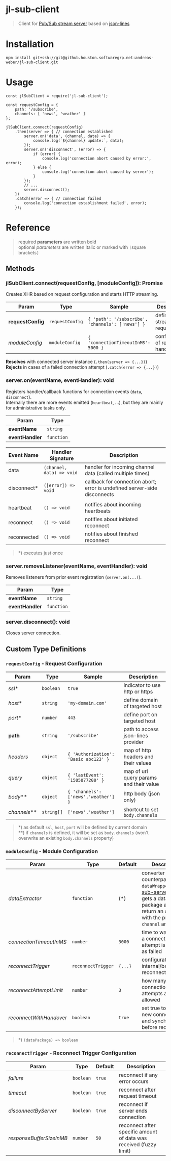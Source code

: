 # jl-sub-client

> Client for [Pub/Sub stream server](https://github.houston.softwaregrp.net/andreas-weber/jl-sub-server) based on [json-lines](https://github.com/thenativeweb/json-lines)

# Installation
```
npm install git+ssh://git@github.houston.softwaregrp.net:andreas-weber/jl-sub-client.git
```

# Usage
```
const jlSubClient = require('jl-sub-client');

const requestConfig = {
    path: '/subscribe',
    channels: [ 'news', 'weather' ]
};

jlSubClient.connect(requestConfig)
    .then(server => { // connection established
        server.on('data', (channel, data) => {
            console.log(`${channel} update:`, data);
        });
        server.on('disconnect', (error) => {
            if (error) {
                console.log('connection abort caused by error:', error);
            } else {
                console.log('connection abort caused by server');
            }
        });
        // ...
        server.disconnect();
    })
    .catch(error => { // connection failed
        console.log('connection establishment failed', error);
    });
```

# Reference
> required **parameters** are written bold  
> optional *parameters* are written italic or marked with `[`square brackets`]`  

## Methods

### jlSubClient.connect(requestConfig, [moduleConfig]): Promise
Creates XHR based on request configuration and starts HTTP streaming.

| Param             | Type            | Sample                                           | Description                       |
| ----------------- | --------------- | ------------------------------------------------ | --------------------------------- |
| **requestConfig** | `requestConfig` | `{ 'path': '/subscribe', 'channels': ['news'] }` | definition for streaming request  |
| *moduleConfig*    | `moduleConfig`  | `{ 'connectionTimeoutInMS': 5000 }`              | configuration of request handling |

**Resolves** with connected server instance (`.then(server => {...})`)  
**Rejects** in cases of a failed connection attempt (`.catch(error => {...})`)  


### server.on(eventName, eventHandler): void
Registers handler/callback functions for connection events (`data`, `disconnect`).  
Internally there are more events emitted (`heartbeat`, ...), but they are mainly for administrative tasks only.

| Param            | Type       |
| ---------------- | ---------- |
| **eventName**    | `string`   |
| **eventHandler** | `function` |

| Event Name  | Handler Signature         | Description                                                               |
| ----------- | ------------------------- | ------------------------------------------------------------------------- |
| data        | `(channel, data) => void` | handler for incoming channel data (called multiple times)                 |
| disconnect* | `([error]) => void`       | callback for connection abort; error is undefined server-side disconnects |
|             |
| heartbeat   | `() => void`              | notifies about incoming heartbeats                                        |
| reconnect   | `() => void`              | notifies about initiated reconnect                                        |
| reconnected | `() => void`              | notifies about finished reconnect                                         |

> *) executes just once

### server.removeListener(eventName, eventHandler): void
Removes listeners from prior event registration (`server.on(...)`).

| Param            | Type       |
| ---------------- | ---------- |
| **eventName**    | `string`   |
| **eventHandler** | `function` |

### server.disconnect(): void
Closes server connection.

## Custom Type Definitions

### `requestConfig` - Request Configuration

| Param        | Type       | Sample                                | Description                             |
| ------------ | ---------- | ------------------------------------- | --------------------------------------- |
| *ssl**       | `boolean`  | `true`                                | indicator to use http or https          |
| *host**      | `string`   | `'my-domain.com'`                     | define domain of targeted host          |
| *port**      | `number`   | `443`                                 | define port on targeted host            |
| **path**     | `string`   | `'/subscribe'`                        | path to access json-lines provider      |
| *headers*    | `object`   | `{ 'Authorization': 'Basic abc123' }` | map of http headers and their values    |
| *query*      | `object`   | `{ 'lastEvent': '1505077200' }`       | map of url query params and their value |
| *body***     | `object`   | `{ 'channels': ['news','weather'] }`  | http body (json only)                   |
| *channels*** | `string[]` | `['news','weather']`                  | shortcut to set `body.channels`         |
  
> *) as default `ssl`, `host`, `port` will be defined by current domain  
> **) if `channels` is defined, it will be set as `body.channels` (won't overwrite an existing `body.channels` property)  

### `moduleConfig` - Module Configuration

| Param                   | Type               | Default | Description                                                                                                                                                                                                                       |
| ----------------------- | ------------------ | ------- | --------------------------------------------------------------------------------------------------------------------------------------------------------------------------------------------------------------------------------- |
| *dataExtractor*         | `function`         | (*)     | converter as counterpart of the `dataWrapper` in [jl-sub-server](https://github.houston.softwaregrp.net/andreas-weber/jl-sub-server)<br/>gets a data package and has to return an object with the properties `channel` and `data` |
| *connectionTimeoutInMS* | `number`           | `3000`  | time to wait before a connection attempt is evaluated as failed                                                                                                                                                                   |
| *reconnectTrigger*      | `reconnectTrigger` | `{...}` | configuration of internal/background reconnects                                                                                                                                                                                   |
| *reconnectAttemptLimit* | `number`           | `3`     | how many internal connection attempts are allowed                                                                                                                                                                                 |
| *reconnectWithHandover* | `boolean`          | `true`  | set true to establish new connection and synchronize before reconnect                                                                                                                                                             |

> *) `(dataPackage) => boolean`

### `reconnectTrigger` - Reconnect Trigger Configuration

| Param                    | Type      | Default | Description                                                        |
| ------------------------ | --------- | ------- | ------------------------------------------------------------------ |
| *failure*                | `boolean` | `true`  | reconnect if any error occurs                                      |
| *timeout*                | `boolean` | `true`  | reconnect after request timeout                                    |
| *disconnectByServer*     | `boolean` | `true`  | reconnect if server ends connection                                |
| *responseBufferSizeInMB* | `number`  | `50`    | reconnect after specific amount of data was received (fuzzy limit) |
